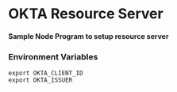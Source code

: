 # OKTA Resource Server
#### Sample Node Program to setup resource server


### Environment Variables
```shell
export OKTA_CLIENT_ID
export OKTA_ISSUER
```